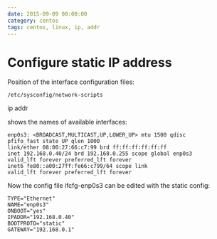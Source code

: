 ```yaml
--- 
date: 2015-09-09 00:00:00
category: centos
tags: centos, linux, ip, addr
---
```


# Configure static IP address

Position of the interface configuration files:

    /etc/sysconfig/network-scripts

    
ip addr

shows the names of available interfaces:

    enp0s3: <BROADCAST,MULTICAST,UP,LOWER_UP> mtu 1500 qdisc
    pfifo_fast state UP qlen 1000
    link/ether 08:00:27:66:c7:99 brd ff:ff:ff:ff:ff:ff
    inet 192.168.0.40/24 brd 192.168.0.255 scope global enp0s3
    valid_lft forever preferred_lft forever
    inet6 fe80::a00:27ff:fe66:c799/64 scope link
    valid_lft forever preferred_lft forever


Now the config file ifcfg-enp0s3 can be edited with the static config:

    TYPE="Ethernet"
    NAME="enp0s3"
    ONBOOT="yes"
    IPADDR="192.168.0.40"  
    BOOTPROTO="static" 
    GATEWAY="192.168.0.1"